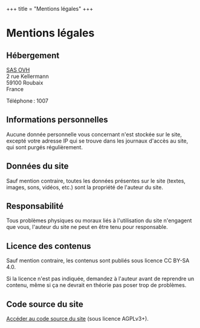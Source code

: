 +++
title = "Mentions légales"
+++

# Mentions légales

## Hébergement

[SAS OVH](https://www.ovh.com/) \
2 rue Kellermann \
59100 Roubaix \
France

Téléphone : 1007

## Informations personnelles

Aucune donnée personnelle vous concernant n'est stockée sur le site, excepté votre adresse IP qui se trouve dans les journaux d'accès au site, qui sont purgés régulièrement.

## Données du site

Sauf mention contraire, toutes les données présentes sur le site (textes, images, sons, vidéos, etc.) sont la propriété de l'auteur du site.

## Responsabilité

Tous problèmes physiques ou moraux liés à l'utilisation du site n'engagent que vous, l'auteur du site ne peut en être tenu pour responsable.

## Licence des contenus

Sauf mention contraire, les contenus sont publiés sous licence CC BY-SA 4.0.

Si la licence n'est pas indiquée, demandez à l'auteur avant de reprendre un contenu, même si ça ne devrait en théorie pas poser trop de problèmes.

## Code source du site

[Accéder au code source du site](https://codeberg.org/yannicka/yannicka-zola) (sous licence AGPLv3+).
